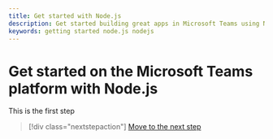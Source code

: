 ```yaml
---
title: Get started with Node.js
description: Get started building great apps in Microsoft Teams using Node.js
keywords: getting started node.js nodejs
---
```


# Get started on the Microsoft Teams platform with Node.js

This is the first step

> [!div class="nextstepaction"]
> [Move to the next step](get-started-step2)
